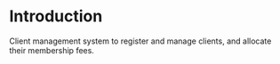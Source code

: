 Introduction
============

Client management system to register and manage clients, and allocate their membership fees.





